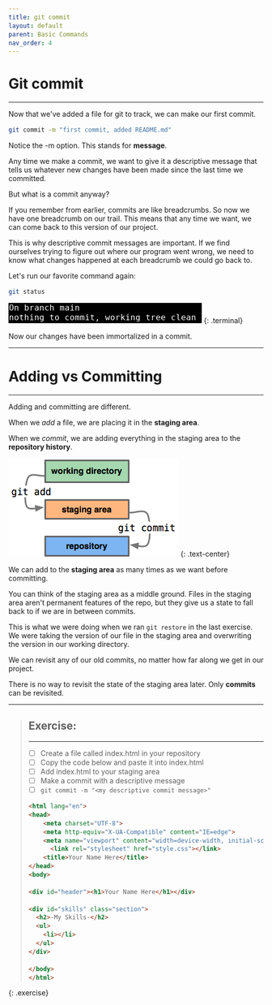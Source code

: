 ```yaml
---
title: git commit
layout: default
parent: Basic Commands
nav_order: 4
---
```


# Git commit
---


Now that we've added a file for git to track, we can make our first commit. 
```bash
git commit -m "first commit, added README.md"
```

Notice the -m option. This stands for __message__. 

Any time we make a commit, we want to give it a descriptive message that tells us whatever new changes have been made since the last time we committed. 

But what is a commit anyway?

If you remember from earlier, commits are like breadcrumbs. So now we have one breadcrumb on our trail. This means that any time we want, we can come back to this version of our project.

This is why descriptive commit messages are important. If we find ourselves trying to figure out where our program went wrong, we need to know what changes happened at each breadcrumb we could go back to.

Let's run our favorite command again:

```bash
git status
```

![tree clean](../images/commit/clean-tree.png)
{: .terminal}

Now our changes have been immortalized in a commit.

---
# Adding vs Committing
---

Adding and committing are different. 

When we *add* a file, we are placing it in the __staging area__.

When we *commit*, we are adding everything in the staging area to the __repository history__.
<br>

!["index vs repo"](../images/git-staging-area.png)
{: .text-center}

We can add to the __staging area__ as many times as we want before committing. 

You can think of the staging area as a middle ground. Files in the staging area aren't permanent features of the repo, but they give us a state to fall back to if we are in between commits.

This is what we were doing when we ran `git restore` in the last exercise. We were taking the version of our file in the staging area and overwriting the version in our working directory.

We can revisit any of our old commits, no matter how far along we get in our project.

There is no way to revisit the state of the staging area later. Only __commits__ can be revisited.

---
> ## Exercise:
> ---
> 
> - [ ] Create a file called index.html in your repository
> - [ ] Copy the code below and paste it into index.html
> - [ ] Add index.html to your staging area
> - [ ] Make a commit with a descriptive message 
> - [ ] `git commit -m "<my descriptive commit message>"`
> 
> ```html
> <html lang="en">
> <head>
>     <meta charset="UTF-8">
>     <meta http-equiv="X-UA-Compatible" content="IE=edge">
>     <meta name="viewport" content="width=device-width, initial-scale=1.0">
> 		<link rel="stylesheet" href="style.css"></link>
>     <title>Your Name Here</title>
> </head>
> <body>
> 
> <div id="header"><h1>Your Name Here</h1></div>
> 
> <div id="skills" class="section">
>   <h2>-My Skills-</h2>
>   <ul>
>     <li></li>
>   </ul>
> </div>
>     
> </body>
> </html>
> ```
{: .exercise}
